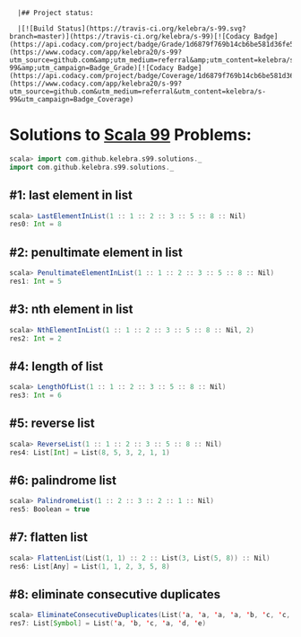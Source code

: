 

      |## Project status:

      |[![Build Status](https://travis-ci.org/kelebra/s-99.svg?branch=master)](https://travis-ci.org/kelebra/s-99)[![Codacy Badge](https://api.codacy.com/project/badge/Grade/1d6879f769b14cb6be581d36fe5f3897)](https://www.codacy.com/app/kelebra20/s-99?utm_source=github.com&amp;utm_medium=referral&amp;utm_content=kelebra/s-99&amp;utm_campaign=Badge_Grade)[![Codacy Badge](https://api.codacy.com/project/badge/Coverage/1d6879f769b14cb6be581d36fe5f3897)](https://www.codacy.com/app/kelebra20/s-99?utm_source=github.com&utm_medium=referral&utm_content=kelebra/s-99&utm_campaign=Badge_Coverage)

# Solutions to [Scala 99](http://aperiodic.net/phil/scala/s-99/) Problems:



```scala
scala> import com.github.kelebra.s99.solutions._
import com.github.kelebra.s99.solutions._
```

      

## #1: last element in list

```scala
scala> LastElementInList(1 :: 1 :: 2 :: 3 :: 5 :: 8 :: Nil)
res0: Int = 8
```

           

## #2: penultimate element in list

```scala
scala> PenultimateElementInList(1 :: 1 :: 2 :: 3 :: 5 :: 8 :: Nil)
res1: Int = 5
```

           

## #3: nth element in list

```scala
scala> NthElementInList(1 :: 1 :: 2 :: 3 :: 5 :: 8 :: Nil, 2)
res2: Int = 2
```

           

## #4: length of list

```scala
scala> LengthOfList(1 :: 1 :: 2 :: 3 :: 5 :: 8 :: Nil)
res3: Int = 6
```

           

## #5: reverse list

```scala
scala> ReverseList(1 :: 1 :: 2 :: 3 :: 5 :: 8 :: Nil)
res4: List[Int] = List(8, 5, 3, 2, 1, 1)
```

           

## #6: palindrome list

```scala
scala> PalindromeList(1 :: 2 :: 3 :: 2 :: 1 :: Nil)
res5: Boolean = true
```

           

## #7: flatten list

```scala
scala> FlattenList(List(1, 1) :: 2 :: List(3, List(5, 8)) :: Nil)
res6: List[Any] = List(1, 1, 2, 3, 5, 8)
```

           

## #8: eliminate consecutive duplicates

```scala
scala> EliminateConsecutiveDuplicates(List('a, 'a, 'a, 'a, 'b, 'c, 'c, 'a, 'a, 'd, 'e, 'e, 'e, 'e))
res7: List[Symbol] = List('a, 'b, 'c, 'a, 'd, 'e)
```

           
